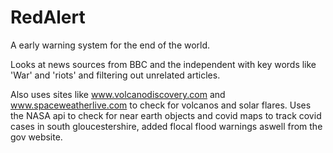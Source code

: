 # RedAlert
A early warning system for the end of the world.

Looks at news sources from BBC and the independent with key words like 'War' and 'riots' and filtering out unrelated articles.

Also uses sites like www.volcanodiscovery.com and www.spaceweatherlive.com to check for volcanos and solar flares. Uses the NASA api to check for near earth objects and covid maps to track covid cases in south gloucestershire, added flocal flood warnings aswell from the gov website.
